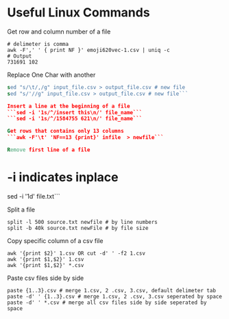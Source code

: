 # Useful Linux Commands

Get row and column number of a file
```
# delimeter is comma
awk -F',' ' { print NF }' emoji620vec-1.csv | uniq -c
# Output
731691 102
```

Replace One Char with another
```sed -i "s/\t/,/g" input_file # inplace
sed "s/\t/,/g" input_file.csv > output_file.csv # new file
sed "s/'//g" input_file.csv > output_file.csv # new file```

Insert a line at the beginning of a file 
```sed -i '1s/^/insert this\n/' file_name```
```sed -i '1s/^/1584755 621\n/' file_name```

Get rows that contains only 13 columns
```awk -F'\t' 'NF==13 {print}' infile  > newfile```

Remove first line of a file
```
# -i indicates inplace
sed -i '1d' file.txt```

Split a file
```
split -l 500 source.txt newfile # by line numbers
split -b 40k source.txt newFile # by file size
```

Copy specific column of a csv file
```
awk '{print $2}' 1.csv OR cut -d' ' -f2 1.csv
awk '{print $1,$2}' 1.csv
awk '{print $1,$2}' *.csv

```

Paste csv files side by side
```
paste {1..3}.csv # merge 1.csv, 2 .csv, 3.csv, default delimeter tab
paste -d' ' {1..3}.csv # merge 1.csv, 2 .csv, 3.csv seperated by space
paste -d' ' *.csv # merge all csv files side by side seperated by space
```
